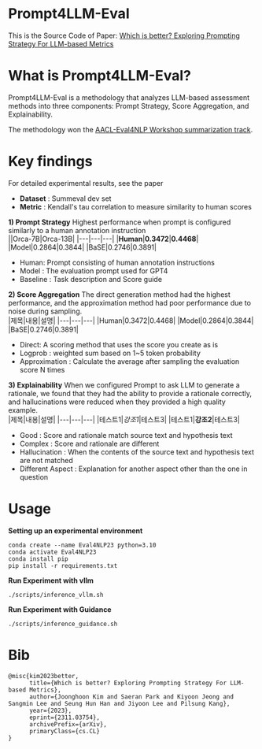 # Prompt4LLM-Eval

This is the Source Code of Paper: [Which is better? Exploring Prompting Strategy For LLM-based Metrics](https://arxiv.org/abs/2311.03754)


# What is Prompt4LLM-Eval?
Prompt4LLM-Eval is a methodology that analyzes LLM-based assessment methods into three components: Prompt Strategy, Score Aggregation, and Explainability. <br>

The methodology won the [AACL-Eval4NLP Workshop summarization track](https://eval4nlp.github.io/2023/shared-task.html).

# Key findings
For detailed experimental results, see the paper <br>
- **Dataset** : Summeval dev set
- **Metric** : Kendall's tau correlation to measure similarity to human scores

**1) Prompt Strategy**
Highest performance when prompt is configured similarly to a human annotation instruction <br>
||Orca-7B|Orca-13B|
|---|---|---|
|**Human**|**0.3472**|**0.4468**|
|Model|0.2864|0.3844|
|BaSE|0.2746|0.3891|
- Human: Prompt consisting of human annotation instructions
- Model : The evaluation prompt used for GPT4
- Baseline : Task description and Score guide


**2) Score Aggregation**
The direct generation method had the highest performance, and the approximation method had poor performance due to noise during sampling. <br>
|제목|내용|설명|
|---|---|---|
|Human|0.3472|0.4468|
|Model|0.2864|0.3844|
|BaSE|0.2746|0.3891|
- Direct: A scoring method that uses the score you create as is
- Logprob : weighted sum based on 1~5 token probability
- Approximation : Calculate the average after sampling the evaluation score N times

**3) Explainability**
When we configured Prompt to ask LLM to generate a rationale, we found that they had the ability to provide a rationale correctly, and hallucinations were reduced when they provided a high quality example. <br>
|제목|내용|설명|
|---|---|---|
|테스트1|*강조1*|테스트3|
|테스트1|**강조2**|테스트3|
- Good : Score and rationale match source text and hypothesis text
- Complex : Score and rationale are different
- Hallucination : When the contents of the source text and hypothesis text are not matched
- Different Aspect : Explanation for another aspect other than the one in question

# Usage
**Setting up an experimental environment**
```
conda create --name Eval4NLP23 python=3.10
conda activate Eval4NLP23
conda install pip
pip install -r requirements.txt
```

**Run Experiment with vllm**
```
./scripts/inference_vllm.sh
```

**Run Experiment with Guidance**
```
./scripts/inference_guidance.sh
```

# Bib
```
@misc{kim2023better,
      title={Which is better? Exploring Prompting Strategy For LLM-based Metrics}, 
      author={Joonghoon Kim and Saeran Park and Kiyoon Jeong and Sangmin Lee and Seung Hun Han and Jiyoon Lee and Pilsung Kang},
      year={2023},
      eprint={2311.03754},
      archivePrefix={arXiv},
      primaryClass={cs.CL}
}
```
